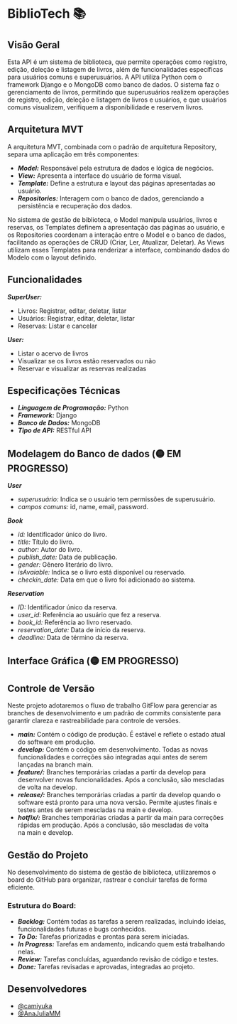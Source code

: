 # BiblioTech 📚


## Visão Geral 
Esta API é um sistema de biblioteca, que permite operações como registro, edição, deleção e listagem de livros, além de funcionalidades específicas para usuários comuns e superusuários. A API utiliza Python com o framework Django e o MongoDB como banco de dados. O sistema faz o gerenciamento de livros, permitindo que superusuários realizem operações de registro, edição, deleção e listagem de livros e usuários, e que usuários comuns visualizem, verifiquem a disponibilidade e reservem livros.


## Arquitetura MVT
A arquitetura MVT, combinada com o padrão de arquitetura Repository, separa uma aplicação em três componentes:

- ***Model:*** Responsável pela estrutura de dados e lógica de negócios.
- ***View:*** Apresenta a interface do usuário de forma visual.
- ***Template:*** Define a estrutura e layout das páginas apresentadas ao usuário.
- ***Repositories:*** Interagem com o banco de dados, gerenciando a persistência e recuperação dos dados.

No sistema de gestão de biblioteca, o Model manipula usuários, livros e reservas, os Templates definem a apresentação das páginas ao usuário, e os Repositories coordenam a interação entre o Model e o banco de dados, facilitando as operações de CRUD (Criar, Ler, Atualizar, Deletar). As Views utilizam esses Templates para renderizar a interface, combinando dados do Modelo com o layout definido.

## Funcionalidades
***SuperUser:***
- Livros: Registrar, editar, deletar, listar
- Usuários: Registrar, editar, deletar, listar
- Reservas: Listar e cancelar 

***User:***
- Listar o acervo de livros
- Visualizar se os livros estão reservados ou não
- Reservar e visualizar as reservas realizadas


## Especificações Técnicas
- ***Linguagem de Programação:*** Python
- ***Framework:*** Django
- ***Banco de Dados:*** MongoDB
- ***Tipo de API:*** RESTful API


## Modelagem do Banco de dados (🟡 EM PROGRESSO)
***User***
- *superusuário:* Indica se o usuário tem permissões de superusuário.
- *campos comuns:* id, name, email, password.

***Book***
- *id:* Identificador único do livro.
- *title:* Título do livro.
- *author:* Autor do livro.
- *publish_date:* Data de publicação.
- *gender:* Gênero literário do livro.
- *isAvaiable:* Indica se o livro está disponível ou reservado.
- *checkin_date:* Data em que o livro foi adicionado ao sistema.

***Reservation***
- *ID:* Identificador único da reserva.
- *user_id:* Referência ao usuário que fez a reserva.
- *book_id:* Referência ao livro reservado.
- *reservation_date:* Data de início da reserva.
- *deadline:* Data de término da reserva.


## Interface Gráfica (🟡 EM PROGRESSO)

## Controle de Versão
Neste projeto adotaremos o fluxo de trabalho GitFlow para gerenciar as branches de desenvolvimento e um padrão de commits consistente para garantir clareza e rastreabilidade para controle de versões.
- ***main:*** Contém o código de produção. É estável e reflete o estado atual do software em produção.
- ***develop:*** Contém o código em desenvolvimento. Todas as novas funcionalidades e correções são integradas aqui antes de serem lançadas na branch main.
- ***feature/:*** Branches temporárias criadas a partir da develop para desenvolver novas funcionalidades. Após a conclusão, são mescladas de volta na develop.
- ***release/:*** Branches temporárias criadas a partir da develop quando o software está pronto para uma nova versão. Permite ajustes finais e testes antes de serem mescladas na main e develop.
- ***hotfix/:*** Branches temporárias criadas a partir da main para correções rápidas em produção. Após a conclusão, são mescladas de volta na main e develop.

## Gestão do Projeto
No desenvolvimento do sistema de gestão de biblioteca, utilizaremos o board do GitHub para organizar, rastrear e concluir tarefas de forma eficiente.

### Estrutura do Board:

- ***Backlog:*** Contém todas as tarefas a serem realizadas, incluindo ideias, funcionalidades futuras e bugs conhecidos.
- ***To Do:*** Tarefas priorizadas e prontas para serem iniciadas.
- ***In Progress:*** Tarefas em andamento, indicando quem está trabalhando nelas.
- ***Review:*** Tarefas concluídas, aguardando revisão de código e testes.
- ***Done:*** Tarefas revisadas e aprovadas, integradas ao projeto.

## Desenvolvedores
- [@camiyuka](https://github.com/camiyuka)
- [@AnaJuliaMM](https://github.com/AnaJuliaMM)
